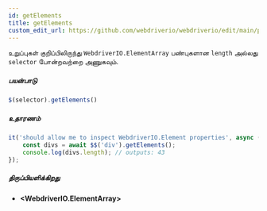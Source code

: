 ```yaml
---
id: getElements
title: getElements
custom_edit_url: https://github.com/webdriverio/webdriverio/edit/main/packages/webdriverio/src/commands/element/getElements.ts
---
```


உறுப்புகள் குறிப்பிலிருந்து `WebdriverIO.ElementArray` பண்புகளான `length` அல்லது `selector` போன்றவற்றை அணுகவும்.

##### பயன்பாடு

```js
$(selector).getElements()
```

##### உதாரணம்

```ts title="getElements.ts"
it('should allow me to inspect WebdriverIO.Element properties', async () => {
    const divs = await $$('div').getElements();
    console.log(divs.length); // outputs: 43
});
```

##### திருப்பியளிக்கிறது

- **&lt;WebdriverIO.ElementArray&gt;**